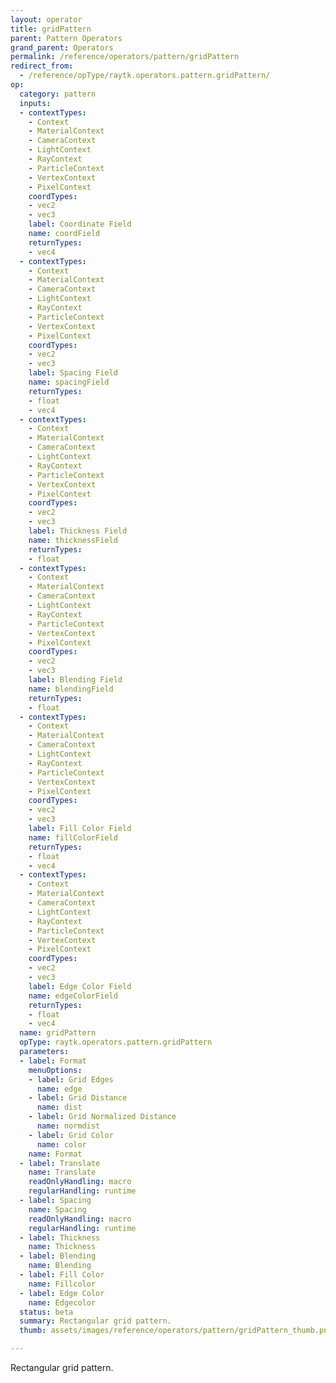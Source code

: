 ```yaml
---
layout: operator
title: gridPattern
parent: Pattern Operators
grand_parent: Operators
permalink: /reference/operators/pattern/gridPattern
redirect_from:
  - /reference/opType/raytk.operators.pattern.gridPattern/
op:
  category: pattern
  inputs:
  - contextTypes:
    - Context
    - MaterialContext
    - CameraContext
    - LightContext
    - RayContext
    - ParticleContext
    - VertexContext
    - PixelContext
    coordTypes:
    - vec2
    - vec3
    label: Coordinate Field
    name: coordField
    returnTypes:
    - vec4
  - contextTypes:
    - Context
    - MaterialContext
    - CameraContext
    - LightContext
    - RayContext
    - ParticleContext
    - VertexContext
    - PixelContext
    coordTypes:
    - vec2
    - vec3
    label: Spacing Field
    name: spacingField
    returnTypes:
    - float
    - vec4
  - contextTypes:
    - Context
    - MaterialContext
    - CameraContext
    - LightContext
    - RayContext
    - ParticleContext
    - VertexContext
    - PixelContext
    coordTypes:
    - vec2
    - vec3
    label: Thickness Field
    name: thicknessField
    returnTypes:
    - float
  - contextTypes:
    - Context
    - MaterialContext
    - CameraContext
    - LightContext
    - RayContext
    - ParticleContext
    - VertexContext
    - PixelContext
    coordTypes:
    - vec2
    - vec3
    label: Blending Field
    name: blendingField
    returnTypes:
    - float
  - contextTypes:
    - Context
    - MaterialContext
    - CameraContext
    - LightContext
    - RayContext
    - ParticleContext
    - VertexContext
    - PixelContext
    coordTypes:
    - vec2
    - vec3
    label: Fill Color Field
    name: fillColorField
    returnTypes:
    - float
    - vec4
  - contextTypes:
    - Context
    - MaterialContext
    - CameraContext
    - LightContext
    - RayContext
    - ParticleContext
    - VertexContext
    - PixelContext
    coordTypes:
    - vec2
    - vec3
    label: Edge Color Field
    name: edgeColorField
    returnTypes:
    - float
    - vec4
  name: gridPattern
  opType: raytk.operators.pattern.gridPattern
  parameters:
  - label: Format
    menuOptions:
    - label: Grid Edges
      name: edge
    - label: Grid Distance
      name: dist
    - label: Grid Normalized Distance
      name: normdist
    - label: Grid Color
      name: color
    name: Format
  - label: Translate
    name: Translate
    readOnlyHandling: macro
    regularHandling: runtime
  - label: Spacing
    name: Spacing
    readOnlyHandling: macro
    regularHandling: runtime
  - label: Thickness
    name: Thickness
  - label: Blending
    name: Blending
  - label: Fill Color
    name: Fillcolor
  - label: Edge Color
    name: Edgecolor
  status: beta
  summary: Rectangular grid pattern.
  thumb: assets/images/reference/operators/pattern/gridPattern_thumb.png

---
```



Rectangular grid pattern.